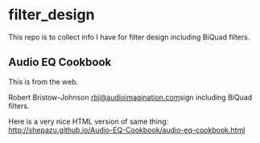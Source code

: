 # filter_design

This repo is to collect info I have for filter design including BiQuad filters.

## Audio EQ Cookbook

This is from the web.

Robert Bristow-Johnson  <rbj@audioimagination.com>sign including BiQuad filters.

Here is a very nice HTML version of same thing: http://shepazu.github.io/Audio-EQ-Cookbook/audio-eq-cookbook.html


